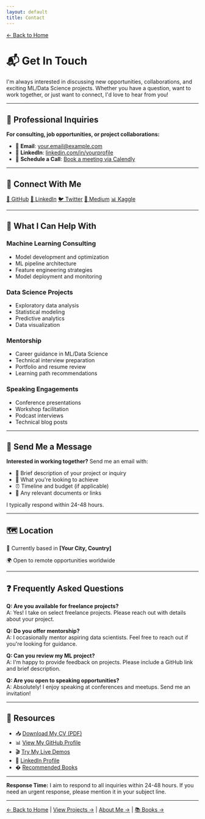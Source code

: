 ```yaml
---
layout: default
title: Contact
---
```


[← Back to Home](./index.html)

# 📬 Get In Touch

I'm always interested in discussing new opportunities, collaborations, and exciting ML/Data Science projects. Whether you have a question, want to work together, or just want to connect, I'd love to hear from you!

---

## 💼 Professional Inquiries

**For consulting, job opportunities, or project collaborations:**

- 📧 **Email**: [your.email@example.com](mailto:your.email@example.com)
- 💼 **LinkedIn**: [linkedin.com/in/yourprofile](https://linkedin.com/in/yourprofile)
- 📅 **Schedule a Call**: [Book a meeting via Calendly](#)

---

## 🤝 Connect With Me

<div class="social-links">
  <a href="https://github.com/MrEleden" target="_blank">🐙 GitHub</a>
  <a href="https://linkedin.com/in/yourprofile" target="_blank">💼 LinkedIn</a>
  <a href="https://twitter.com/yourhandle" target="_blank">🐦 Twitter</a>
  <a href="https://medium.com/@yourhandle" target="_blank">📝 Medium</a>
  <a href="https://kaggle.com/yourusername" target="_blank">📊 Kaggle</a>
</div>

---

## 💬 What I Can Help With

### Machine Learning Consulting
- Model development and optimization
- ML pipeline architecture
- Feature engineering strategies
- Model deployment and monitoring

### Data Science Projects
- Exploratory data analysis
- Statistical modeling
- Predictive analytics
- Data visualization

### Mentorship
- Career guidance in ML/Data Science
- Technical interview preparation
- Portfolio and resume review
- Learning path recommendations

### Speaking Engagements
- Conference presentations
- Workshop facilitation
- Podcast interviews
- Technical blog posts

---

## 📝 Send Me a Message

**Interested in working together?** Send me an email with:

- 📌 Brief description of your project or inquiry
- 🎯 What you're looking to achieve
- ⏰ Timeline and budget (if applicable)
- 📎 Any relevant documents or links

I typically respond within 24-48 hours.

---

## 🗺️ Location

📍 Currently based in **[Your City, Country]**

🌍 Open to remote opportunities worldwide

---

## ❓ Frequently Asked Questions

**Q: Are you available for freelance projects?**  
A: Yes! I take on select freelance projects. Please reach out with details about your project.

**Q: Do you offer mentorship?**  
A: I occasionally mentor aspiring data scientists. Feel free to reach out if you're looking for guidance.

**Q: Can you review my ML project?**  
A: I'm happy to provide feedback on projects. Please include a GitHub link and brief description.

**Q: Are you open to speaking opportunities?**  
A: Absolutely! I enjoy speaking at conferences and meetups. Send me an invitation!

---

## 📄 Resources

- 📥 [Download My CV (PDF)](./assets/pdf/cv_villerabel_mathias_2025_eng.pdf)
- 📊 [View My GitHub Profile](https://github.com/MrEleden)
- 🎬 [Try My Live Demos](./projects.html)
- 💼 [LinkedIn Profile](https://www.linkedin.com/in/mathias-villerabel-ba32b0146/)
- � [Recommended Books](./books.html)

---

<div class="info-box">
<strong>Response Time:</strong> I aim to respond to all inquiries within 24-48 hours. If you need an urgent response, please mention it in your subject line.
</div>

---

[← Back to Home](./index.html) | [View Projects →](./projects.html) | [About Me →](./about.html) | [📚 Books →](./books.html)
